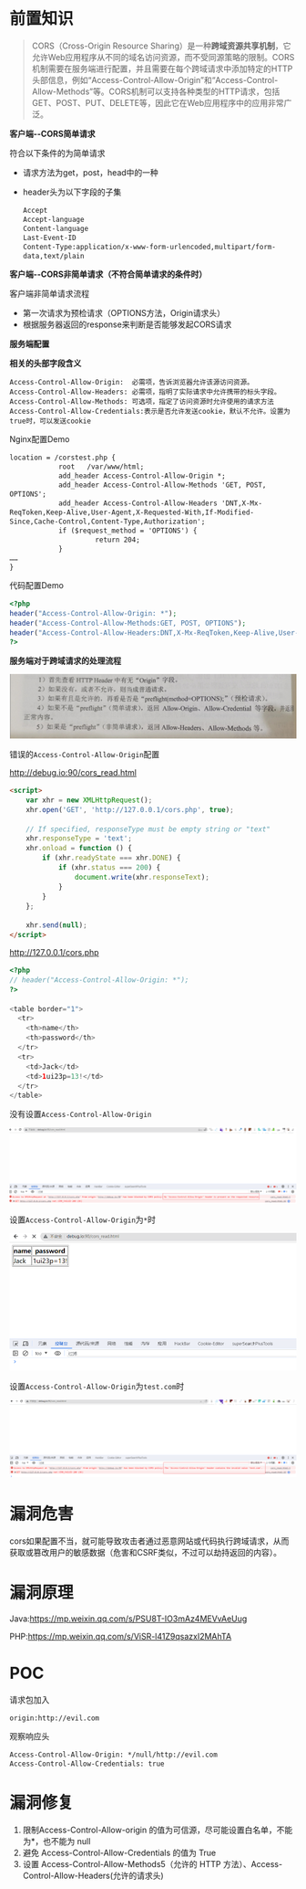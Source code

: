 # 前置知识

> CORS（Cross-Origin Resource Sharing）是一种**跨域资源共享机制**，它允许Web应用程序从不同的域名访问资源，而不受同源策略的限制。CORS机制需要在服务端进行配置，并且需要在每个跨域请求中添加特定的HTTP头部信息，例如“Access-Control-Allow-Origin”和“Access-Control-Allow-Methods”等。CORS机制可以支持各种类型的HTTP请求，包括GET、POST、PUT、DELETE等，因此它在Web应用程序中的应用非常广泛。

**客户端--CORS简单请求**

符合以下条件的为简单请求

- 请求方法为get，post，head中的一种

- header头为以下字段的子集

  ```http
  Accept
  Accept-language
  Content-language
  Last-Event-ID
  Content-Type:application/x-www-form-urlencoded,multipart/form-data,text/plain
  ```

**客户端--CORS非简单请求（不符合简单请求的条件时）**

客户端非简单请求流程

- 第一次请求为预检请求（OPTIONS方法，Origin请求头）
- 根据服务器返回的response来判断是否能够发起CORS请求

**服务端配置**

**相关的头部字段含义**

```http
Access-Control-Allow-Origin:  必需项，告诉浏览器允许该源访问资源。
Access-Control-Allow-Headers: 必需项，指明了实际请求中允许携带的标头字段。
Access-Control-Allow-Methods: 可选项，指定了访问资源时允许使用的请求方法
Access-Control-Allow-Credentials:表示是否允许发送cookie，默认不允许。设置为true时，可以发送cookie
```

Nginx配置Demo

```nginx
location = /corstest.php {
            root   /var/www/html;
            add_header Access-Control-Allow-Origin *;
            add_header Access-Control-Allow-Methods 'GET, POST, OPTIONS';
            add_header Access-Control-Allow-Headers 'DNT,X-Mx-ReqToken,Keep-Alive,User-Agent,X-Requested-With,If-Modified-Since,Cache-Control,Content-Type,Authorization';
            if ($request_method = 'OPTIONS') {
                     return 204;
            }
……
}
```

代码配置Demo

```php
<?php
header("Access-Control-Allow-Origin: *");
header("Access-Control-Allow-Methods:GET, POST, OPTIONS");
header("Access-Control-Allow-Headers:DNT,X-Mx-ReqToken,Keep-Alive,User-Agent,X-Requested-With,If-Modified-Since,Cache-Control,Content-Type,Authorization");
?>
```

**服务端对于跨域请求的处理流程**

![image-20231005214817023](../../..\images\image-20231005214817023.png)

错误的`Access-Control-Allow-Origin`配置

http://debug.io:90/cors_read.html

```html
<script>
    var xhr = new XMLHttpRequest();
    xhr.open('GET', 'http://127.0.0.1/cors.php', true);

    // If specified, responseType must be empty string or "text"
    xhr.responseType = 'text';
    xhr.onload = function () {
        if (xhr.readyState === xhr.DONE) {
            if (xhr.status === 200) {
                document.write(xhr.responseText);
            }
        }
    };

    xhr.send(null);
</script>
```

http://127.0.0.1/cors.php

```php
<?php
// header("Access-Control-Allow-Origin: *");
?>

<table border="1">
  <tr>
    <th>name</th>
    <th>password</th>
  </tr>
  <tr>
    <td>Jack</td>
    <td>1ui23p=13!</td>
  </tr>
</table>
```

没有设置`Access-Control-Allow-Origin`

![image-20231005220636163](../../../images\image-20231005220636163.png)

设置`Access-Control-Allow-Origin`为`*`时

![image-20231005220734546](../../../images\image-20231005220734546.png)

设置`Access-Control-Allow-Origin`为`test.com`时

![image-20231005220817216](../../../images/image-20231005220817216.png)







# 漏洞危害

cors如果配置不当，就可能导致攻击者通过恶意网站或代码执行跨域请求，从而获取或篡改用户的敏感数据（危害和CSRF类似，不过可以劫持返回的内容）。





# 漏洞原理

Java:https://mp.weixin.qq.com/s/PSU8T-IO3mAz4MEVvAeUug

PHP:https://mp.weixin.qq.com/s/ViSR-l41Z9qsazxI2MAhTA



# POC

请求包加入

```
origin:http://evil.com
```

观察响应头

```
Access-Control-Allow-Origin: */null/http://evil.com
Access-Control-Allow-Credentials: true
```



# 漏洞修复

1. 限制Access-Control-Allow-origin 的值为可信源，尽可能设置白名单，不能为*，也不能为 null
2. 避免 Access-Control-Allow-Credentials 的值为 True
3. 设置 Access-Control-Allow-Methods5（允许的 HTTP 方法）、Access-Control-Allow-Headers(允许的请求头)